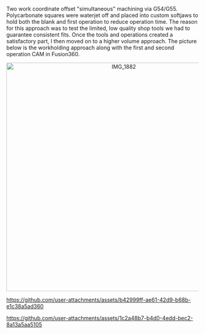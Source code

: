 Two work coordinate offset "simultaneous" machining via G54/G55. Polycarbonate squares were waterjet off and placed into custom softjaws to hold both the blank and first operation to reduce operation time. The reason for this approach was to test the limited, low quality shop tools we had to guarantee consistent fits. Once the tools and operations created a satisfactory part, I then moved on to a higher volume approach. The picture below is the workholding approach along with the first and second operation CAM in Fusion360.

<div style="text-align: center;">
  <img src="https://github.com/user-attachments/assets/399fcdd3-1dce-41ce-b177-351fdaed5626" alt="IMG_1882" width="600"/>
</div>

https://github.com/user-attachments/assets/b42999ff-ae61-42d9-b68b-e1c38a5ad360

https://github.com/user-attachments/assets/1c2a48b7-b4d0-4edd-bec2-8a13a5aa5105


